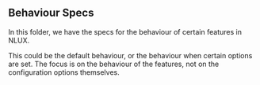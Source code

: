 ## Behaviour Specs

In this folder, we have the specs for the behaviour of certain features in NLUX.

This could be the default behaviour, or the behaviour when certain options are set.
The focus is on the behaviour of the features, not on the configuration options themselves.

